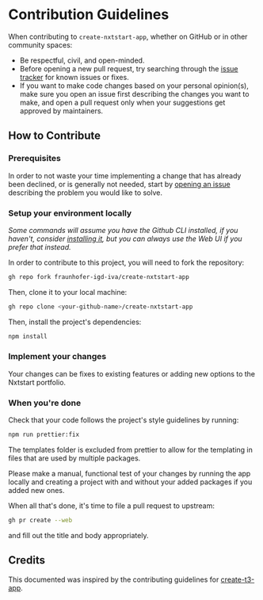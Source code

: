# Contribution Guidelines

When contributing to `create-nxtstart-app`, whether on GitHub or in other community spaces:

- Be respectful, civil, and open-minded.
- Before opening a new pull request, try searching through the [issue tracker](https://github.com/fraunhofer-igd-iva/create-nxtstart-app/issues) for known issues or fixes.
- If you want to make code changes based on your personal opinion(s), make sure you open an issue first describing the changes you want to make, and open a pull request only when your suggestions get approved by maintainers.

## How to Contribute

### Prerequisites

In order to not waste your time implementing a change that has already been declined, or is generally not needed, start by [opening an issue](https://github.com/fraunhofer-igd-iva/create-nxtstart-app/issues/new/choose) describing the problem you would like to solve.

### Setup your environment locally

_Some commands will assume you have the Github CLI installed, if you haven't, consider [installing it](https://github.com/cli/cli#installation), but you can always use the Web UI if you prefer that instead._

In order to contribute to this project, you will need to fork the repository:

```bash
gh repo fork fraunhofer-igd-iva/create-nxtstart-app
```

Then, clone it to your local machine:

```bash
gh repo clone <your-github-name>/create-nxtstart-app
```

Then, install the project's dependencies:

```bash
npm install
```

### Implement your changes

Your changes can be fixes to existing features or adding new options to the Nxtstart portfolio.

### When you're done

Check that your code follows the project's style guidelines by running:

```bash
npm run prettier:fix
```

The templates folder is excluded from prettier to allow for the templating in files that are used by multiple packages.

Please make a manual, functional test of your changes by running the app locally and creating a project with and without your added packages if you added new ones.

When all that's done, it's time to file a pull request to upstream:

```bash
gh pr create --web
```

and fill out the title and body appropriately.

## Credits

This documented was inspired by the contributing guidelines for [create-t3-app](https://github.com/t3-oss/create-t3-app/blob/next/CONTRIBUTING.md).
